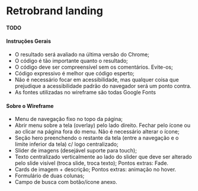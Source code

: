 # Retrobrand landing

#### TODO

#### Instruções Gerais
 - O resultado será avaliado na última versão do Chrome;
 - O código é tão importante quanto o resultado;
 - O código deve ser compreensível sem os comentários. Evite-os;
 - Código expressivo é melhor que código esperto;
 - Não é necessário focar em acessibilidade, mas qualquer coisa que prejudique a acessibilidade padrão do navegador será um ponto contra.
 - As fontes utilizadas no wireframe são todas Google Fonts

#### Sobre o Wireframe
- Menu de navegação fixo no topo da página;
- Abrir menu sobre a tela (overlay) pelo lado direito. Fechar pelo ícone ou ao clicar na página fora do menu. Não é necessário alterar o ícone;
- Seção hero preenchendo o restante da tela (entre a navegação e o limite inferior da tela) c/ logo centralizado;
- Slider de imagens (desejável suporte para touch);
- Texto centralizado verticalmente ao lado do slider que deve ser alterado pelo slide visível (troca slide, troca texto); Pontos extras: Fade.
- Cards de imagem + descrição; Pontos extras: animação no hover.
- Formulário de duas colunas;
- Campo de busca com botão/ícone anexo.
